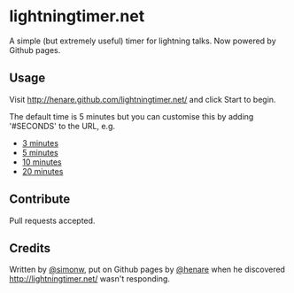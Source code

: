lightningtimer.net
==================

A simple (but extremely useful) timer for lightning talks. Now powered by Github pages.

Usage
-----

Visit http://henare.github.com/lightningtimer.net/ and click Start to begin.

The default time is 5 minutes but you can customise this by adding '#SECONDS' to the URL, e.g.

* [3 minutes](http://henare.github.com/lightningtimer.net/#180)
* [5 minutes](http://henare.github.com/lightningtimer.net/#300)
* [10 minutes](http://henare.github.com/lightningtimer.net/#600)
* [20 minutes](http://henare.github.com/lightningtimer.net/#1200)

Contribute
----------
Pull requests accepted.

Credits
-------
Written by [@simonw](https://github.com/simonw), put on Github pages by [@henare](https://github.com/henare) when he discovered http://lightningtimer.net/ wasn't responding.
